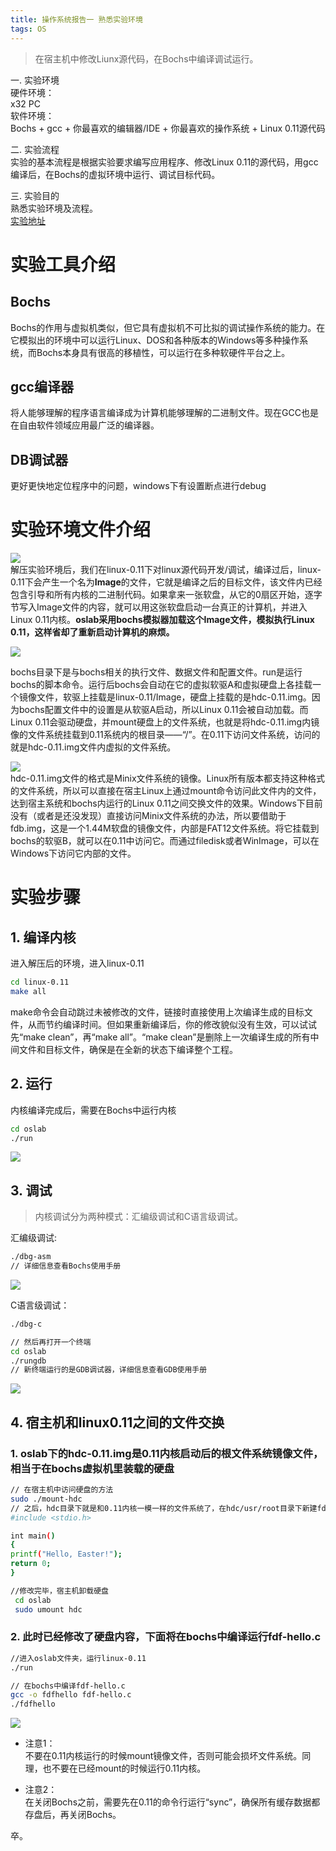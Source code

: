 ```yaml
---
title: 操作系统报告一 熟悉实验环境
tags: OS 
---
```

> 在宿主机中修改Liunx源代码，在Bochs中编译调试运行。

一. 实验环境  
硬件环境：  
x32 PC  
软件环境：  
Bochs + gcc + 你最喜欢的编辑器/IDE + 你最喜欢的操作系统 + Linux 0.11源代码  

二. 实验流程  
实验的基本流程是根据实验要求编写应用程序、修改Linux 0.11的源代码，用gcc编译后，在Bochs的虚拟环境中运行、调试目标代码。  

三. 实验目的  
熟悉实验环境及流程。  
[实验地址](https://www.shiyanlou.com/courses/running)  

<!--more-->
# 实验工具介绍

## Bochs
Bochs的作用与虚拟机类似，但它具有虚拟机不可比拟的调试操作系统的能力。在它模拟出的环境中可以运行Linux、DOS和各种版本的Windows等多种操作系统，而Bochs本身具有很高的移植性，可以运行在多种软硬件平台之上。

## gcc编译器
将人能够理解的程序语言编译成为计算机能够理解的二进制文件。现在GCC也是在自由软件领域应用最广泛的编译器。

## DB调试器
更好更快地定位程序中的问题，windows下有设置断点进行debug

# 实验环境文件介绍

![](/assets/img/blog/os/os-report1-directory.png)  
解压实验环境后，我们在linux-0.11下对linux源代码开发/调试，编译过后，linux-0.11下会产生一个名为**Image**的文件，它就是编译之后的目标文件，该文件内已经包含引导和所有内核的二进制代码。如果拿来一张软盘，从它的0扇区开始，逐字节写入Image文件的内容，就可以用这张软盘启动一台真正的计算机，并进入Linux 0.11内核。**oslab采用bochs模拟器加载这个Image文件，模拟执行Linux 0.11，这样省却了重新启动计算机的麻烦。**  

![](/assets/img/blog/os/os-report1-dir1.png)  

bochs目录下是与bochs相关的执行文件、数据文件和配置文件。run是运行bochs的脚本命令。运行后bochs会自动在它的虚拟软驱A和虚拟硬盘上各挂载一个镜像文件，软驱上挂载是linux-0.11/Image，硬盘上挂载的是hdc-0.11.img。因为bochs配置文件中的设置是从软驱A启动，所以Linux 0.11会被自动加载。而Linux 0.11会驱动硬盘，并mount硬盘上的文件系统，也就是将hdc-0.11.img内镜像的文件系统挂载到0.11系统内的根目录——“/”。在0.11下访问文件系统，访问的就是hdc-0.11.img文件内虚拟的文件系统。  

![](/assets/img/blog/os/os-report1-dir3.png)  
hdc-0.11.img文件的格式是Minix文件系统的镜像。Linux所有版本都支持这种格式的文件系统，所以可以直接在宿主Linux上通过mount命令访问此文件内的文件，达到宿主系统和bochs内运行的Linux 0.11之间交换文件的效果。Windows下目前没有（或者是还没发现）直接访问Minix文件系统的办法，所以要借助于fdb.img，这是一个1.44M软盘的镜像文件，内部是FAT12文件系统。将它挂载到bochs的软驱B，就可以在0.11中访问它。而通过filedisk或者WinImage，可以在Windows下访问它内部的文件。

# 实验步骤
## 1. 编译内核
进入解压后的环境，进入linux-0.11  
```bash
cd linux-0.11
make all
```
make命令会自动跳过未被修改的文件，链接时直接使用上次编译生成的目标文件，从而节约编译时间。但如果重新编译后，你的修改貌似没有生效，可以试试先“make clean”，再“make all”。“make clean”是删除上一次编译生成的所有中间文件和目标文件，确保是在全新的状态下编译整个工程。  

## 2. 运行
内核编译完成后，需要在Bochs中运行内核  
```bash
cd oslab
./run
```
![](/assets/img/blog/os/os-report-run.png)  

## 3. 调试
> 内核调试分为两种模式：汇编级调试和C语言级调试。

汇编级调试:  
```bash
./dbg-asm
// 详细信息查看Bochs使用手册
``` 

![](/assets/img/blog/os/os-report1-dbg-asm.png)  

C语言级调试：  
```bash
./dbg-c

// 然后再打开一个终端
cd oslab
./rungdb
// 新终端运行的是GDB调试器，详细信息查看GDB使用手册
```
![](/assets/img/blog/os/os-report1-dbg-c.png)  

## 4. 宿主机和linux0.11之间的文件交换
### 1. oslab下的hdc-0.11.img是0.11内核启动后的根文件系统镜像文件，相当于在bochs虚拟机里装载的硬盘  
```bash
// 在宿主机中访问硬盘的方法
sudo ./mount-hdc
// 之后，hdc目录下就是和0.11内核一模一样的文件系统了，在hdc/usr/root目录下新建fdf-hello.c文件
#include <stdio.h>

int main()
{
printf("Hello, Easter!");
return 0;
}

//修改完毕，宿主机卸载硬盘
 cd oslab
 sudo umount hdc
```

### 2. 此时已经修改了硬盘内容，下面将在bochs中编译运行fdf-hello.c
```bash
//进入oslab文件夹，运行linux-0.11
./run

// 在bochs中编译fdf-hello.c
gcc -o fdfhello fdf-hello.c
./fdfhello
```
![](/assets/img/blog/os/os-report1-hello-easter.png)  


- 注意1：  
不要在0.11内核运行的时候mount镜像文件，否则可能会损坏文件系统。同理，也不要在已经mount的时候运行0.11内核。

- 注意2：  
在关闭Bochs之前，需要先在0.11的命令行运行“sync”，确保所有缓存数据都存盘后，再关闭Bochs。  

卒。





